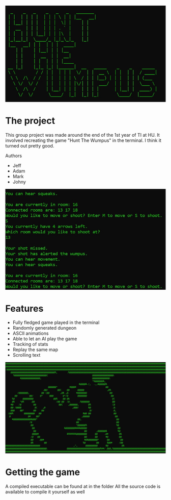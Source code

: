 ![Hunt The Wumpus](images/logo.jpg)
# The project
This group project was made around the end of the 1st year of TI at HU.
It involved recreating the game "Hunt The Wumpus" in the terminal.
I think it turned out pretty good.

Authors
* Jeff
* Adam
* Mark
* Johny

![Terminal IO](images/terminal.jpg)
# Features
- Fully fledged game played in the terminal
- Randomly generated dungeon
- ASCII animations
- Able to let an AI play the game
- Tracking of stats
- Replay the same map
- Scrolling text

![Oh oh the wumpus](images/wumpus.jpg)
# Getting the game
A compiled executable can be found at in the folder
All the source code is available to compile it yourself as well